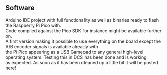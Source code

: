 ## Software

Arduino IDE project with full functionality as well as binaries ready to flash the Raspberry Pi Pico with.<br>
Code compiled against the Pico SDK for instance might be available further on.
<br>
A first version making it possible to use everything on the board except the A/B encoder signals is available already with <br>
the Pi Pico appearing as a USB Gamepad to any general high-level operating system. Testing this in DCS has been done and is working<br>
as expected. As soon as it has been cleaned up a little bit it will be posted here!
